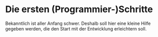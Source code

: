 # Die ersten (Programmier-)Schritte

Bekanntlich ist aller Anfang schwer. Deshalb soll hier eine kleine Hilfe
gegeben werden, die den Start mit der Entwicklung erleichtern soll.
